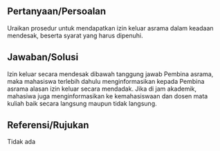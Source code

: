 ## Pertanyaan/Persoalan
Uraikan prosedur untuk mendapatkan izin keluar asrama dalam keadaan mendesak, beserta syarat yang harus dipenuhi.

## Jawaban/Solusi
Izin keluar secara mendesak dibawah tanggung jawab Pembina asrama, maka mahasiswa terlebih dahulu menginformasikan kepada Pembina asrama alasan izin keluar secara mendadak. Jika di jam akademik, mahasiwa juga menginformasikan ke kemahasiswaan dan dosen mata kuliah baik secara langsung maupun tidak langsung.

## Referensi/Rujukan
Tidak ada
